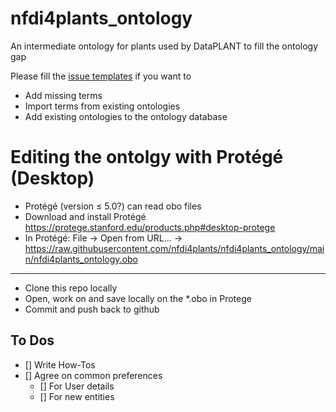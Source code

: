 # nfdi4plants_ontology

An intermediate ontology for plants used by DataPLANT to fill the ontology gap

Please fill the [issue templates](https://github.com/nfdi4plants/nfdi4plants_ontoloy/issues/new/choose) if you want to

- Add missing terms
- Import terms from existing ontologies
- Add existing ontologies to the ontology database



# Editing the ontolgy with Protégé (Desktop)

- Protégé (version ≤ 5.0?) can read obo files
- Download and install Protégé https://protege.stanford.edu/products.php#desktop-protege
- In Protégé: File -> Open from URL... -> https://raw.githubusercontent.com/nfdi4plants/nfdi4plants_ontology/main/nfdi4plants_ontology.obo

---- 

* Clone this repo locally 
* Open, work on and save locally on the \*.obo in Protege
* Commit and push back to github


## To Dos

- [] Write How-Tos
- [] Agree on common preferences 
  - [] For User details  
  - [] For new entities
